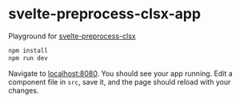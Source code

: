 # svelte-preprocess-clsx-app
Playground for [svelte-preprocess-clsx](https://github.com/docmars/svelte-preprocess-clsx)

```bash
npm install
npm run dev
```

Navigate to [localhost:8080](http://localhost:8080). You should see your app running. Edit a component file in `src`, save it, and the page should reload with your changes.